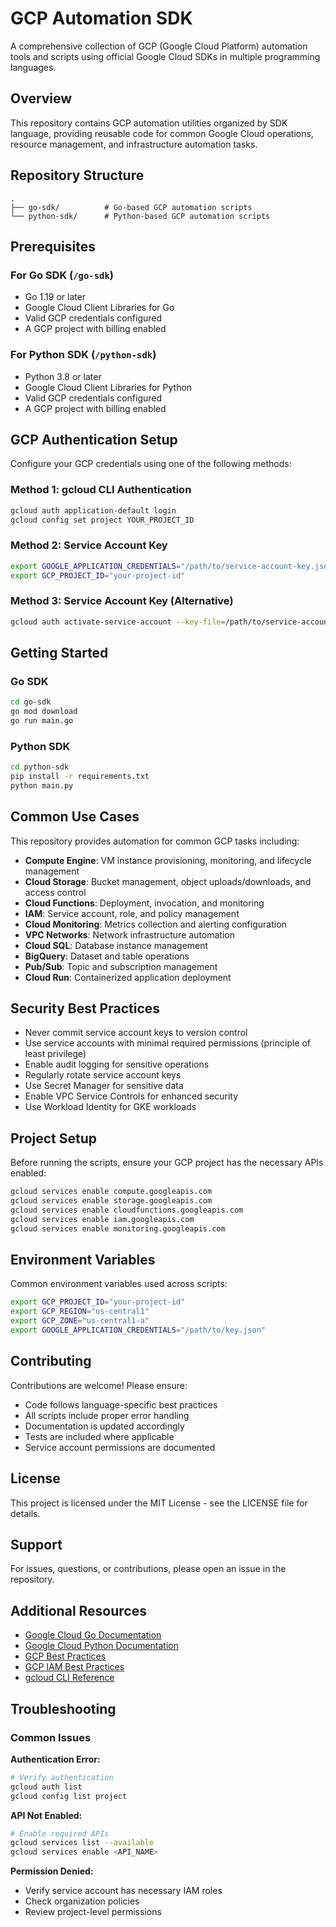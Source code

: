 # GCP Automation SDK

A comprehensive collection of GCP (Google Cloud Platform) automation tools and scripts using official Google Cloud SDKs in multiple programming languages.

## Overview

This repository contains GCP automation utilities organized by SDK language, providing reusable code for common Google Cloud operations, resource management, and infrastructure automation tasks.

## Repository Structure

```
.
├── go-sdk/          # Go-based GCP automation scripts
└── python-sdk/      # Python-based GCP automation scripts
```

## Prerequisites

### For Go SDK (`/go-sdk`)
- Go 1.19 or later
- Google Cloud Client Libraries for Go
- Valid GCP credentials configured
- A GCP project with billing enabled

### For Python SDK (`/python-sdk`)
- Python 3.8 or later
- Google Cloud Client Libraries for Python
- Valid GCP credentials configured
- A GCP project with billing enabled

## GCP Authentication Setup

Configure your GCP credentials using one of the following methods:

### Method 1: gcloud CLI Authentication
```bash
gcloud auth application-default login
gcloud config set project YOUR_PROJECT_ID
```

### Method 2: Service Account Key
```bash
export GOOGLE_APPLICATION_CREDENTIALS="/path/to/service-account-key.json"
export GCP_PROJECT_ID="your-project-id"
```

### Method 3: Service Account Key (Alternative)
```bash
gcloud auth activate-service-account --key-file=/path/to/service-account-key.json
```

## Getting Started

### Go SDK
```bash
cd go-sdk
go mod download
go run main.go
```

### Python SDK
```bash
cd python-sdk
pip install -r requirements.txt
python main.py
```

## Common Use Cases

This repository provides automation for common GCP tasks including:

- **Compute Engine**: VM instance provisioning, monitoring, and lifecycle management
- **Cloud Storage**: Bucket management, object uploads/downloads, and access control
- **Cloud Functions**: Deployment, invocation, and monitoring
- **IAM**: Service account, role, and policy management
- **Cloud Monitoring**: Metrics collection and alerting configuration
- **VPC Networks**: Network infrastructure automation
- **Cloud SQL**: Database instance management
- **BigQuery**: Dataset and table operations
- **Pub/Sub**: Topic and subscription management
- **Cloud Run**: Containerized application deployment

## Security Best Practices

- Never commit service account keys to version control
- Use service accounts with minimal required permissions (principle of least privilege)
- Enable audit logging for sensitive operations
- Regularly rotate service account keys
- Use Secret Manager for sensitive data
- Enable VPC Service Controls for enhanced security
- Use Workload Identity for GKE workloads

## Project Setup

Before running the scripts, ensure your GCP project has the necessary APIs enabled:

```bash
gcloud services enable compute.googleapis.com
gcloud services enable storage.googleapis.com
gcloud services enable cloudfunctions.googleapis.com
gcloud services enable iam.googleapis.com
gcloud services enable monitoring.googleapis.com
```

## Environment Variables

Common environment variables used across scripts:

```bash
export GCP_PROJECT_ID="your-project-id"
export GCP_REGION="us-central1"
export GCP_ZONE="us-central1-a"
export GOOGLE_APPLICATION_CREDENTIALS="/path/to/key.json"
```

## Contributing

Contributions are welcome! Please ensure:
- Code follows language-specific best practices
- All scripts include proper error handling
- Documentation is updated accordingly
- Tests are included where applicable
- Service account permissions are documented

## License

This project is licensed under the MIT License - see the LICENSE file for details.

## Support

For issues, questions, or contributions, please open an issue in the repository.

## Additional Resources

- [Google Cloud Go Documentation](https://cloud.google.com/go/docs)
- [Google Cloud Python Documentation](https://cloud.google.com/python/docs)
- [GCP Best Practices](https://cloud.google.com/architecture/framework)
- [GCP IAM Best Practices](https://cloud.google.com/iam/docs/best-practices)
- [gcloud CLI Reference](https://cloud.google.com/sdk/gcloud/reference)

## Troubleshooting

### Common Issues

**Authentication Error:**
```bash
# Verify authentication
gcloud auth list
gcloud config list project
```

**API Not Enabled:**
```bash
# Enable required APIs
gcloud services list --available
gcloud services enable <API_NAME>
```

**Permission Denied:**
- Verify service account has necessary IAM roles
- Check organization policies
- Review project-level permissions

